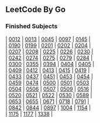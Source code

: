 ## LeetCode By Go

### Finished Subjects

| [0012](https://github.com/Harpsichord1207/GoLeetCode/blob/main/src/subs/12.go) | [0013](https://github.com/Harpsichord1207/GoLeetCode/blob/main/src/subs/13.go) | [0045](https://github.com/Harpsichord1207/GoLeetCode/blob/main/src/subs/45.go) | [0097](https://github.com/Harpsichord1207/GoLeetCode/blob/main/src/subs/97.go) | [0145](https://github.com/Harpsichord1207/GoLeetCode/blob/main/src/subs/145.go) |  
| [0190](https://github.com/Harpsichord1207/GoLeetCode/blob/main/src/subs/190.go) | [0199](https://github.com/Harpsichord1207/GoLeetCode/blob/main/src/subs/199.go) | [0201](https://github.com/Harpsichord1207/GoLeetCode/blob/main/src/subs/201.go) | [0202](https://github.com/Harpsichord1207/GoLeetCode/blob/main/src/subs/202.go) | [0204](https://github.com/Harpsichord1207/GoLeetCode/blob/main/src/subs/204.go) |  
| [0207](https://github.com/Harpsichord1207/GoLeetCode/blob/main/src/subs/207.go) | [0208](https://github.com/Harpsichord1207/GoLeetCode/blob/main/src/subs/208.go) | [0225](https://github.com/Harpsichord1207/GoLeetCode/blob/main/src/subs/225.go) | [0226](https://github.com/Harpsichord1207/GoLeetCode/blob/main/src/subs/226.go) | [0230](https://github.com/Harpsichord1207/GoLeetCode/blob/main/src/subs/230.go) |  
| [0242](https://github.com/Harpsichord1207/GoLeetCode/blob/main/src/subs/242.go) | [0274](https://github.com/Harpsichord1207/GoLeetCode/blob/main/src/subs/274.go) | [0275](https://github.com/Harpsichord1207/GoLeetCode/blob/main/src/subs/275.go) | [0279](https://github.com/Harpsichord1207/GoLeetCode/blob/main/src/subs/279.go) | [0284](https://github.com/Harpsichord1207/GoLeetCode/blob/main/src/subs/284.go) |  
| [0300](https://github.com/Harpsichord1207/GoLeetCode/blob/main/src/subs/300.go) | [0355](https://github.com/Harpsichord1207/GoLeetCode/blob/main/src/subs/355.go) | [0394](https://github.com/Harpsichord1207/GoLeetCode/blob/main/src/subs/394.go) | [0404](https://github.com/Harpsichord1207/GoLeetCode/blob/main/src/subs/404.go) | [0405](https://github.com/Harpsichord1207/GoLeetCode/blob/main/src/subs/405.go) |  
| [0409](https://github.com/Harpsichord1207/GoLeetCode/blob/main/src/subs/409.go) | [0412](https://github.com/Harpsichord1207/GoLeetCode/blob/main/src/subs/412.go) | [0413](https://github.com/Harpsichord1207/GoLeetCode/blob/main/src/subs/413.go) | [0415](https://github.com/Harpsichord1207/GoLeetCode/blob/main/src/subs/415.go) | [0419](https://github.com/Harpsichord1207/GoLeetCode/blob/main/src/subs/419.go) |  
| [0433](https://github.com/Harpsichord1207/GoLeetCode/blob/main/src/subs/433.go) | [0437](https://github.com/Harpsichord1207/GoLeetCode/blob/main/src/subs/437.go) | [0451](https://github.com/Harpsichord1207/GoLeetCode/blob/main/src/subs/451.go) | [0453](https://github.com/Harpsichord1207/GoLeetCode/blob/main/src/subs/453.go) | [0454](https://github.com/Harpsichord1207/GoLeetCode/blob/main/src/subs/454.go) |  
| [0459](https://github.com/Harpsichord1207/GoLeetCode/blob/main/src/subs/459.go) | [0474](https://github.com/Harpsichord1207/GoLeetCode/blob/main/src/subs/474.go) | [0500](https://github.com/Harpsichord1207/GoLeetCode/blob/main/src/subs/500.go) | [0501](https://github.com/Harpsichord1207/GoLeetCode/blob/main/src/subs/501.go) | [0503](https://github.com/Harpsichord1207/GoLeetCode/blob/main/src/subs/503.go) |  
| [0504](https://github.com/Harpsichord1207/GoLeetCode/blob/main/src/subs/504.go) | [0506](https://github.com/Harpsichord1207/GoLeetCode/blob/main/src/subs/506.go) | [0507](https://github.com/Harpsichord1207/GoLeetCode/blob/main/src/subs/507.go) | [0509](https://github.com/Harpsichord1207/GoLeetCode/blob/main/src/subs/509.go) | [0516](https://github.com/Harpsichord1207/GoLeetCode/blob/main/src/subs/516.go) |  
| [0520](https://github.com/Harpsichord1207/GoLeetCode/blob/main/src/subs/520.go) | [0521](https://github.com/Harpsichord1207/GoLeetCode/blob/main/src/subs/521.go) | [0522](https://github.com/Harpsichord1207/GoLeetCode/blob/main/src/subs/522.go) | [0530](https://github.com/Harpsichord1207/GoLeetCode/blob/main/src/subs/530.go) | [0589](https://github.com/Harpsichord1207/GoLeetCode/blob/main/src/subs/589.go) |  
| [0653](https://github.com/Harpsichord1207/GoLeetCode/blob/main/src/subs/653.go) | [0655](https://github.com/Harpsichord1207/GoLeetCode/blob/main/src/subs/655.go) | [0671](https://github.com/Harpsichord1207/GoLeetCode/blob/main/src/subs/671.go) | [0718](https://github.com/Harpsichord1207/GoLeetCode/blob/main/src/subs/718.go) | [0791](https://github.com/Harpsichord1207/GoLeetCode/blob/main/src/subs/791.go) |  
| [0842](https://github.com/Harpsichord1207/GoLeetCode/blob/main/src/subs/842.go) | [0844](https://github.com/Harpsichord1207/GoLeetCode/blob/main/src/subs/844.go) | [0897](https://github.com/Harpsichord1207/GoLeetCode/blob/main/src/subs/897.go) | [1004](https://github.com/Harpsichord1207/GoLeetCode/blob/main/src/subs/1004.go) | [1154](https://github.com/Harpsichord1207/GoLeetCode/blob/main/src/subs/1154.go) |  
| [1175](https://github.com/Harpsichord1207/GoLeetCode/blob/main/src/subs/1175.go) | [1177](https://github.com/Harpsichord1207/GoLeetCode/blob/main/src/subs/1177.go) | [1338](https://github.com/Harpsichord1207/GoLeetCode/blob/main/src/subs/1338.go) |